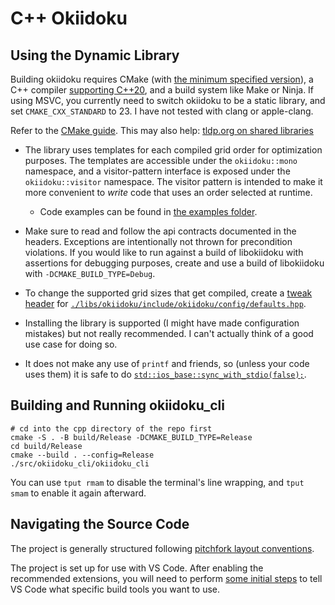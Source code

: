 
# C++ Okiidoku

## Using the Dynamic Library

Building okiidoku requires CMake (with [the minimum specified version](./CMakeLists.txt)), a C++ compiler [supporting C++20](https://en.cppreference.com/w/cpp/compiler_support), and a build system like Make or Ninja. If using MSVC, you currently need to switch okiidoku to be a static library, and set `CMAKE_CXX_STANDARD` to 23. I have not tested with clang or apple-clang.

Refer to the [CMake guide](https://cmake.org/cmake/help/latest/guide/importing-exporting/index.html). This may also help: [tldp.org on shared libraries](https://tldp.org/HOWTO/Program-Library-HOWTO/shared-libraries.html)

- The library uses templates for each compiled grid order for optimization purposes. The templates are accessible under the `okiidoku::mono` namespace, and a visitor-pattern interface is exposed under the `okiidoku::visitor` namespace. The visitor pattern is intended to make it more convenient to _write_ code that uses an order selected at runtime.
  - Code examples can be found in [the examples folder](./libs/okiidoku/examples/).

- Make sure to read and follow the api contracts documented in the headers. Exceptions are intentionally not thrown for precondition violations. If you would like to run against a build of libokiidoku with assertions for debugging purposes, create and use a build of libokiidoku with `-DCMAKE_BUILD_TYPE=Debug`.

- To change the supported grid sizes that get compiled, create a [tweak header](https://vector-of-bool.github.io/2020/10/04/lib-configuration.html#providing-a-tweak-header) for [`./libs/okiidoku/include/okiidoku/config/defaults.hpp`](./libs/okiidoku/include/okiidoku/config/defaults.hpp).

- Installing the library is supported (I might have made configuration mistakes) but not really recommended. I can't actually think of a good use case for doing so.

- It does not make any use of `printf` and friends, so (unless your code uses them) it is safe to do [`std::ios_base::sync_with_stdio(false);`](https://en.cppreference.com/w/cpp/io/ios_base/sync_with_stdio).

## Building and Running okiidoku\_cli

```shell
# cd into the cpp directory of the repo first
cmake -S . -B build/Release -DCMAKE_BUILD_TYPE=Release
cd build/Release
cmake --build . --config=Release
./src/okiidoku_cli/okiidoku_cli
```

You can use `tput rmam` to disable the terminal's line wrapping, and `tput smam` to enable it again afterward.

## Navigating the Source Code

The project is generally structured following [pitchfork layout conventions](https://api.csswg.org/bikeshed/?force=1&url=https://raw.githubusercontent.com/vector-of-bool/pitchfork/develop/data/spec.bs).

The project is set up for use with VS Code. After enabling the recommended extensions, you will need to perform [some initial steps](https://code.visualstudio.com/docs/cpp/cmake-linux#_select-a-kit) to tell VS Code what specific build tools you want to use.
